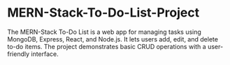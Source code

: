 # MERN-Stack-To-Do-List-Project
The MERN-Stack To-Do List is a web app for managing tasks using MongoDB, Express, React, and Node.js. It lets users add, edit, and delete to-do items. The project demonstrates basic CRUD operations with a user-friendly interface.
